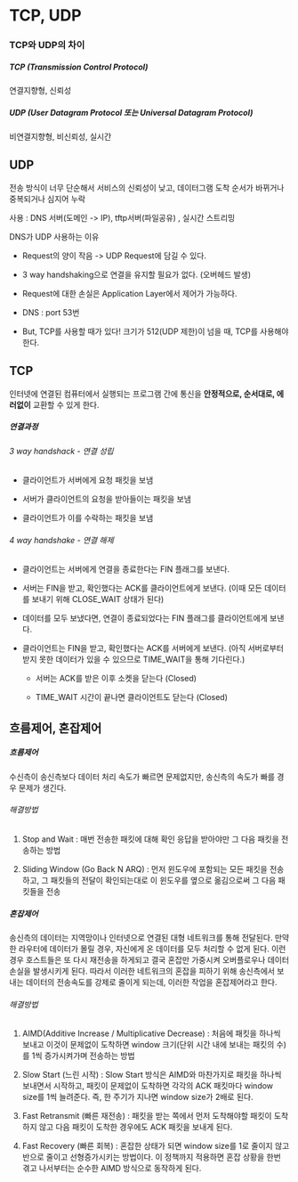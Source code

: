 # TCP, UDP

### TCP와 UDP의 차이

##### TCP (Transmission Control Protocol)

연결지향형, 신뢰성

##### UDP (**User Datagram Protocol** 또는 Universal Datagram Protocol)

비연결지향형, 비신뢰성, 실시간

## UDP

전송 방식이 너무 단순해서 서비스의 신뢰성이 낮고, 데이터그램 도착 순서가 바뀌거나 중복되거나 심지어 누락

사용 : DNS 서버(도메인 -> IP), tftp서버(파일공유) , 실시간 스트리밍

DNS가 UDP 사용하는 이유

- Request의 양이 작음 -> UDP Request에 담길 수 있다.

- 3 way handshaking으로 연결을 유지할 필요가 없다. (오버헤드 발생)

- Request에 대한 손실은 Application Layer에서 제어가 가능하다.

- DNS : port 53번

- But, TCP를 사용할 때가 있다! 크기가 512(UDP 제한)이 넘을 때, TCP를 사용해야한다.

## TCP

인터넷에 연결된 컴퓨터에서 실행되는 프로그램 간에 통신을 **안정적으로, 순서대로, 에러없이** 교환할 수 있게 한다.

##### 연결과정

###### 3 way handshack - 연결 성립

- 클라이언트가 서버에게 요청 패킷을 보냄

- 서버가 클라이언트의 요청을 받아들이는 패킷을 보냄

- 클라이언트가 이를 수락하는 패킷을 보냄

###### 4 way handshake - 연결 해제

- 클라이언트는 서버에게 연결을 종료한다는 FIN 플래그를 보낸다.

- 서버는 FIN을 받고, 확인했다는 ACK를 클라이언트에게 보낸다. (이때 모든 데이터를 보내기 위해 CLOSE_WAIT 상태가 된다)

- 데이터를 모두 보냈다면, 연결이 종료되었다는 FIN 플래그를 클라이언트에게 보낸다.

- 클라이언트는 FIN을 받고, 확인했다는 ACK를 서버에게 보낸다. (아직 서버로부터 받지 못한 데이터가 있을 수 있으므로 TIME_WAIT을 통해 기다린다.)
  
  - 서버는 ACK를 받은 이후 소켓을 닫는다 (Closed)
  
  - TIME_WAIT 시간이 끝나면 클라이언트도 닫는다 (Closed)

## 흐름제어, 혼잡제어

##### 흐름제어

수신측이 송신측보다 데이터 처리 속도가 빠르면 문제없지만, 송신측의 속도가 빠를 경우 문제가 생긴다.

###### 해결방법

1. Stop and Wait : 매번 전송한 패킷에 대해 확인 응답을 받아야만 그 다음 패킷을 전송하는 방법

2. Sliding Window (Go Back N ARQ) : 먼저 윈도우에 포함되는 모든 패킷을 전송하고, 그 패킷들의 전달이 확인되는대로 이 윈도우를 옆으로 옮김으로써 그 다음 패킷들을 전송

##### 혼잡제어

송신측의 데이터는 지역망이나 인터넷으로 연결된 대형 네트워크를 통해 전달된다. 만약 한 라우터에 데이터가 몰릴 경우, 자신에게 온 데이터를 모두 처리할 수 없게 된다. 이런 경우 호스트들은 또 다시 재전송을 하게되고 결국 혼잡만 가중시켜 오버플로우나 데이터 손실을 발생시키게 된다. 따라서 이러한 네트워크의 혼잡을 피하기 위해 송신측에서 보내는 데이터의 전송속도를 강제로 줄이게 되는데, 이러한 작업을 혼잡제어라고 한다.

###### 해결방법

1. AIMD(Additive Increase / Multiplicative Decrease) : 처음에 패킷을 하나씩 보내고 이것이 문제없이 도착하면 window 크기(단위 시간 내에 보내는 패킷의 수)를 1씩 증가시켜가며 전송하는 방법

2. Slow Start (느린 시작) : Slow Start 방식은 AIMD와 마찬가지로 패킷을 하나씩 보내면서 시작하고, 패킷이 문제없이 도착하면 각각의 ACK 패킷마다 window size를 1씩 늘려준다. 즉, 한 주기가 지나면 window size가 2배로 된다.

3. Fast Retransmit (빠른 재전송) : 패킷을 받는 쪽에서 먼저 도착해야할 패킷이 도착하지 않고 다음 패킷이 도착한 경우에도 ACK 패킷을 보내게 된다.

4. Fast Recovery (빠른 회복) : 혼잡한 상태가 되면 window size를 1로 줄이지 않고 반으로 줄이고 선형증가시키는 방법이다. 이 정책까지 적용하면 혼잡 상황을 한번 겪고 나서부터는 순수한 AIMD 방식으로 동작하게 된다.


